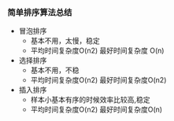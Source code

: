 ### 简单排序算法总结
* 冒泡排序 
    * 基本不用，太慢，稳定
    * 平均时间复杂度O(n2) 最好时间复杂度 O(n)
* 选择排序
    * 基本不用，不稳
    * 平均时间复杂度O(n2) 最好时间复杂度O(n2)
* 插入排序
    * 样本小基本有序的时候效率比较高,稳定
    * 平均时间复杂度O(n2) 最好时间复杂度O(n)
            